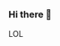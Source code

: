 ### Hi there 👋

<!--
**IkshulDureja/IkshulDureja** is a ✨ _special_ ✨ repository because its `README.md` (this file) appears on your GitHub profile.

Here are some ideas to get you started:

- 🔭 I’m currently working on Web Development
- 🌱 I’m currently learning Competitive Programming
- 👯 I’m looking to collaborate on Web Development using React and Firebase
- 🤔 I’m looking for help with Machine Learning
- 💬 Ask me about Literally anything!
- 📫 How to reach me: Contact me on LinkedIn https://www.linkedin.com/in/ikshul-dureja-4a3189191/
- 😄 Pronouns: He/Him
- ⚡ Fact: Make it all worth it!
-->
LOL

